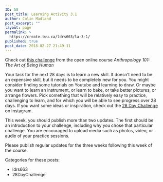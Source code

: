 ```yaml
---
ID: 58
post_title: Learning Activity 3.1
author: Colin Madland
post_excerpt: ""
layout: page
permalink: >
  https://create.twu.ca/ldrs663/la-3-1/
published: true
post_date: 2018-02-27 21:49:11
---
```


Check out [this challenge](http://anth101.com/challenge3/) from the open online course *Anthropology 101: The Art of Being Human*

Your task for the next 28 days is to learn a new skill. It doesn't need to be an expensive skill, but it needs to be completely new for you. You might consider finding some tutorials on Youtube and learning to draw. Or maybe you want to learn an instrument, or learn to bake, or take better pictures, or arrange flowers. Pick something that will be relatively easy to practice, challenging to learn, and for which you will be able to see progress over 28 days. If you want some ideas or inspiration, check out the [28 Day Challenge](https://www.instagram.com/explore/tags/anth101challenge3/) on Instagram.

This week, you should publish more than two updates. The first should be an introduction to your challenge, including why you chose that particular challenge. You are encouraged to upload media such as photos, video, or audio of your practice sessions.

Please publish regular updates for the three weeks following this week of the course.

Categories for these posts:
- ldrs663
- 28DayChallenge
